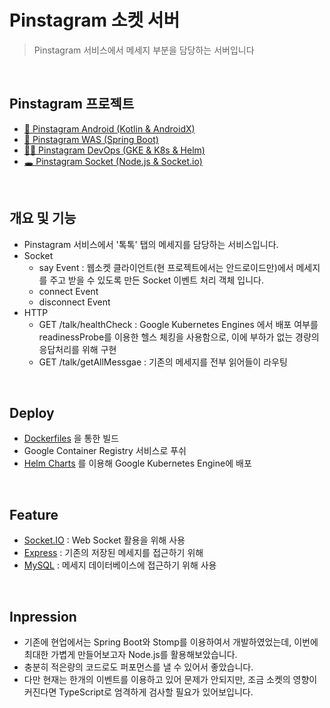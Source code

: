 # Pinstagram 소켓 서버

> Pinstagram 서비스에서 메세지 부분을 담당하는 서버입니다 

<br>

## Pinstagram 프로젝트

- [📱 Pinstagram Android (Kotlin & AndroidX)](https://github.com/banziha104/pinstagram_android)
- [🍃 Pinstagram WAS (Spring Boot)](https://github.com/banziha104/pinstagram-was)
- [👷🏾‍ Pinstagram DevOps (GKE & K8s & Helm)](https://github.com/banziha104/pinstagram_charts)
- [🕳 Pinstagram Socket (Node.js & Socket.io)](https://github.com/banziha104/pinstagram_socket)

<br>

## 개요 및 기능 

- Pinstagram 서비스에서 '톡톡' 탭의 메세지를 담당하는 서비스입니다.
- Socket
  - say Event : 웹소켓 클라이언트(현 프로젝트에서는 안드로이드만)에서 메세지를 주고 받을 수 있도록 만든 Socket 이벤트 처리 객체 입니다.
  - connect Event
  - disconnect Event
- HTTP 
  - GET /talk/healthCheck : Google Kubernetes Engines 에서 배포 여부를 readinessProbe를 이용한 헬스 체킹을 사용함으로, 이에 부하가 없는 경량의 응답처리를 위해 구현 
  - GET /talk/getAllMessgae : 기존의 메세지를 전부 읽어들이 라우팅

<br>

## Deploy 

- [Dockerfiles](https://github.com/banziha104/pinstagram_socket/blob/master/Dockerfile) 을 통한 빌드 
- Google Container Registry 서비스로 푸쉬 
- [Helm Charts](https://github.com/banziha104/pinstagram_charts/blob/master/templates/pinstagram-talk-deploy.yml) 를 이용해 Google Kubernetes Engine에 배포

<br>

## Feature

- [Socket.IO](https://github.com/banziha104/pinstagram_socket/blob/master/markdown/use_package/01_SocketIO.md) : Web Socket 활용을 위해 사용
- [Express](https://github.com/banziha104/pinstagram_socket/blob/master/markdown/use_package/02_Express.md) : 기존의 저장된 메세지를 접근하기 위해 
- [MySQL](https://github.com/banziha104/pinstagram_socket/blob/master/markdown/use_package/03_MySQL.md) : 메세지 데이터베이스에 접근하기 위해 사용


<br>

## Inpression

- 기존에 현업에서는 Spring Boot와 Stomp를 이용하여서 개발하였었는데, 이번에 최대한 가볍게 만들어보고자 Node.js를 활용해보았습니다.
- 충분히 적은량의 코드로도 퍼포먼스를 낼 수 있어서 좋았습니다.
- 다만 현재는 한개의 이벤트를 이용하고 있어 문제가 안되지만, 조금 소켓의 영향이 커진다면 TypeScript로 엄격하게 검사할 필요가 있어보입니다.